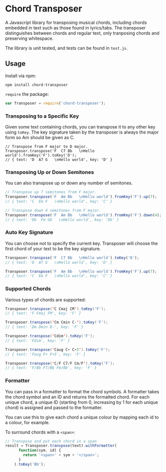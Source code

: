 Chord Transposer
========

A Javascript library for transposing musical chords, including chords embedded
in text such as those found in lyrics/tabs. The transposer distinguishes between
chords and regular text, only tranposing chords and preserving whitespace.

The library is unit tested, and tests can be found in `test.js`.

## Usage

Install via npm:

```
npm install chord-transposer
```

`require` the package:

```javascript
var Transposer = require('chord-transposer');
```


### Transposing to a Specific Key

Given some text containing chords, you can transpose it to any other key using
`toKey`. The key signature taken by the transposer is always the major form so
Am should be given as C.

```
// Transpose from F major to D major.
Transposer.transpose('F  C7 Bb   \nHello world').fromKey('F').toKey('D');
// { text: 'D  A7 G   \nHello world', key: 'D' }
```

### Transposing Up or Down Semitones

You can also transpose up or down any number of semitones.

```javascript
// Transpose up 7 semitones from F major.
Transposer.transpose('F  Am Bb   \nHello world').fromKey('F').up(7);
// { text: 'C  Em F   \nHello world', key: 'C' }

// Transpose down 4 semitones from F major.
Transposer.transpose('F  Am Bb   \nHello world').fromKey('F').down(4);
// { text: 'Db  Fm Gb   \nHello world', key: 'Db' }
```

### Auto Key Signature

You can choose not to specify the current key. Transposer will choose the first
chord of your text to be the key signature.

```javascript
Transposer.transpose('F  C7 Bb   \nHello world').toKey('D');
// { text: 'D  A7 G   \nHello world', key: 'D' }

Transposer.transpose('F  Am Bb   \nHello world').fromKey('F').up(7);
// { text: 'C  Em F   \nHello world', key: 'C' }
```

### Supported Chords

Various types of chords are supported:

```java
Transposer.transpose('C Cmaj CM').toKey('F');
// { text: 'F Fmaj FM', key: 'F' }

Transposer.transpose('Cm Cmin C-').toKey('F');
// { text: 'Dm Dmin D-', key: 'F' }

Transposer.transpose('Cdim').toKey('F');
// { text: 'Fdim', key: 'F' }

Transposer.transpose('Caug C+ C+5').toKey('F');
// { text: 'Faug F+ F+5', key: 'F' }

Transposer.transpose('C/F C7/F Cm/F').toKey('F');
// { text: 'F/Bb F7/Bb Fm/Bb', key: 'F' }
```

### Formatter

You can pass in a formatter to format the chord symbols. A formatter takes the
chord symbol and an ID and returns the formatted chord. For each unique chord, a
unique ID (starting from 0, increasing by 1 for each unique chord) is assigned
and passed to the formatter.

You can use this to give each chord a unique colour by mapping each id to a
colour, for example.

To surround chords with a `<span>`:

```javascript
// Transpose and put each chord in a span
result = Transposer.transpose(text).withFormatter(
      function(sym, id) {
        return '<span>' + sym + '</span>';
      }
    ).toKey('Bb');
```
